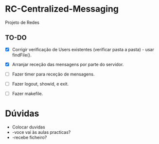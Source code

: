 # RC-Centralized-Messaging
Projeto de Redes

## TO-DO

- [x] Corrigir verificação de Users existentes (verificar pasta a pasta) - usar findFile().
- [x] Arranjar receção das mensagens por parte do servidor.
- [ ] Fazer timer para receção de mensagens.
- [ ] Fazer logout, showid, e exit.
- [ ] Fazer makefile.


# Dúvidas

- Colocar duvidas
- -voce vai às aulas practicas?
- -recebe ficheiro?

